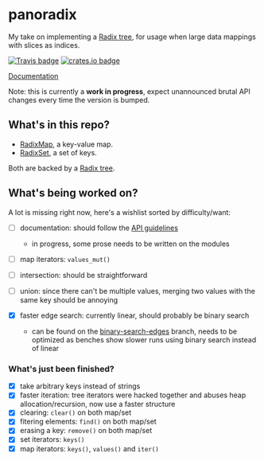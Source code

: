 panoradix
=========

My take on implementing a [Radix tree][], for usage when large data mappings
with slices as indices.

[![Travis badge](https://travis-ci.org/jmcomets/panoradix.svg?branch=master)](https://travis-ci.org/jmcomets/panoradix)
[![crates.io badge](https://img.shields.io/crates/v/panoradix.svg)](https://crates.io/crates/panoradix)

[Documentation][]

Note: this is currently a **work in progress**, expect unannounced brutal API
changes every time the version is bumped.

## What's in this repo?

- [RadixMap][], a key-value map.
- [RadixSet][], a set of keys.

Both are backed by a [Radix tree][].

## What's being worked on?

A lot is missing right now, here's a wishlist sorted by difficulty/want:

- [ ] documentation: should follow the [API guidelines](https://github.com/brson/rust-api-guidelines)
  - in progress, some prose needs to be written on the modules

- [ ] map iterators: `values_mut()`
- [ ] intersection: should be straightforward
- [ ] union: since there can't be multiple values, merging two values with the
             same key should be annoying
- [x] faster edge search: currently linear, should probably be binary search
  - can be found on the [binary-search-edges][] branch, needs to be
    optimized as benches show slower runs using binary search instead of linear

### What's just been finished?

- [x] take arbitrary keys instead of strings
- [x] faster iteration: tree iterators were hacked together and abuses
                        heap allocation/recursion, now use a faster structure
- [x] clearing: `clear()` on both map/set
- [x] fitering elements: `find()` on both map/set
- [x] erasing a key: `remove()` on both map/set
- [x] set iterators: `keys()`
- [x] map iterators: `keys()`, `values()` and `iter()`

[Radix tree]: https://en.wikipedia.org/wiki/Radix_tree

[Documentation]: https://docs.rs/panoradix

[RadixMap]: https://github.com/jmcomets/panoradix/blob/master/src/map.rs
[RadixSet]: https://github.com/jmcomets/panoradix/blob/master/src/set.rs

[binary-search-edges]: https://github.com/jmcomets/panoradix/tree/binary-search-edges
